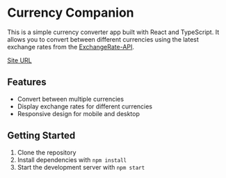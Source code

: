 # Currency Companion

This is a simple currency converter app built with React and TypeScript. It allows you to convert between different currencies using the latest exchange rates from the [ExchangeRate-API](https://www.exchangerate-api.com/).

[Site URL](https://thatzenbuhler.github.io/CurrencyCompanion/)

## Features

-   Convert between multiple currencies
-   Display exchange rates for different currencies
-   Responsive design for mobile and desktop

## Getting Started

1. Clone the repository
2. Install dependencies with `npm install`
3. Start the development server with `npm start`
